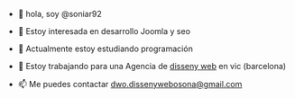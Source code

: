 - 👋 hola, soy @soniar92

- 👀 Estoy interesada en desarrollo Joomla y seo

- 🌱 Actualmente estoy estudiando programación

- 💞️ Estoy trabajando para una Agencia de <a href="https://dissenywebosona.cat/"> disseny web</a> en vic (barcelona)

- 📫 Me puedes contactar dwo.dissenywebosona@gmail.com

<!---
soniar92/soniar92 is a ✨ special ✨ repository because its `README.md` (this file) appears on your GitHub profile.
You can click the Preview link to take a look at your changes.
--->
